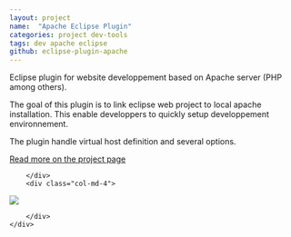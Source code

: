 ```yaml
---
layout: project
name:  "Apache Eclipse Plugin"
categories: project dev-tools
tags: dev apache eclipse
github: eclipse-plugin-apache
---
```


<div class="container-fluid">
	<div class="row block">
		<div class="col-md-8">

<p>Eclipse plugin for website developpement based on Apache server (PHP among others).</p>

<p>The goal of this plugin is to link eclipse web project to local apache installation. This enable developpers to quickly setup developpement environnement.</p>

<p>The plugin handle virtual host definition and several options.</p>

<a href="https://github.com/mgsx-dev/eclipse-plugin-apache">Read more on the project page</a>

		</div>
		<div class="col-md-4">

<img class="responsive" src="{{ site.baseurl }}/img/blog/eclipse-plugin-apache-capture.png">

		</div>
	</div>
</div>


